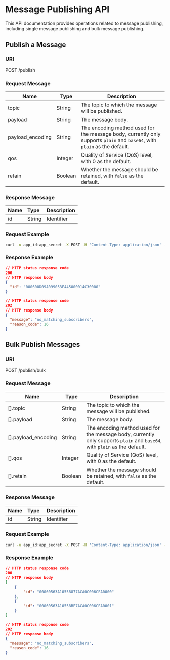 # Message Publishing API

This API documentation provides operations related to message publishing, including single message publishing and bulk message publishing.

## Publish a Message

### URI

POST /publish

### Request Message

| Name             | Type    | Description                                                  |
| ---------------- | ------- | ------------------------------------------------------------ |
| topic            | String  | The topic to which the message will be published.            |
| payload          | String  | The message body.                                            |
| payload_encoding | String  | The encoding method used for the message body, currently only supports `plain` and `base64`, with `plain` as the default. |
| qos              | Integer | Quality of Service (QoS) level, with 0 as the default.       |
| retain           | Boolean | Whether the message should be retained, with `false` as the default. |

### Response Message

| Name | Type   | Description |
| :--- | :----- | :---------- |
| id   | String | Identifier  |

### Request Example

```bash
curl -u app_id:app_secret -X POST -H 'Content-Type: application/json' -d '{"topic": "t/a","qos": 1,"payload": "Hello EMQX"}' {api}/publish
```

### Response Example

```json
// HTTP status response code
200
// HTTP response body
{
  "id": "000600D09A099053F445000014C30000"
}
```

```json
// HTTP status response code
202
// HTTP response body
{
  "message": "no_matching_subscribers",
  "reason_code": 16
}
```

## Bulk Publish Messages

### URI

POST /publish/bulk

### Request Message

| Name                | Type    | Description                                                  |
| ------------------- | ------- | ------------------------------------------------------------ |
| [].topic            | String  | The topic to which the message will be published.            |
| [].payload          | String  | The message body.                                            |
| [].payload_encoding | String  | The encoding method used for the message body, currently only supports `plain` and `base64`, with `plain` as the default. |
| [].qos              | Integer | Quality of Service (QoS) level, with 0 as the default.       |
| [].retain           | Boolean | Whether the message should be retained, with `false` as the default. |

### Response Message

| Name | Type   | Description |
| :--- | :----- | :---------- |
| id   | String | Identifier  |

### Request Example

```bash
curl -u app_id:app_secret -X POST -H 'Content-Type: application/json' -d '[{"topic": "t/a","qos": 0,"payload": "Hello EMQX"},{"topic": "t/b","qos": 1,"payload": "Hi EMQX"}]' {api}/publish/bulk
```

### Response Example

```json
// HTTP status response code
200
// HTTP response body
[
    {
        "id": "00060563A10558877ACA0C006CFA0000"
    },
    {
        "id": "00060563A10558BF7ACA0C006CFA0001"
    }
]
```

```json
// HTTP status response code
202
// HTTP response body
{
  "message": "no_matching_subscribers",
  "reason_code": 16
}
```

